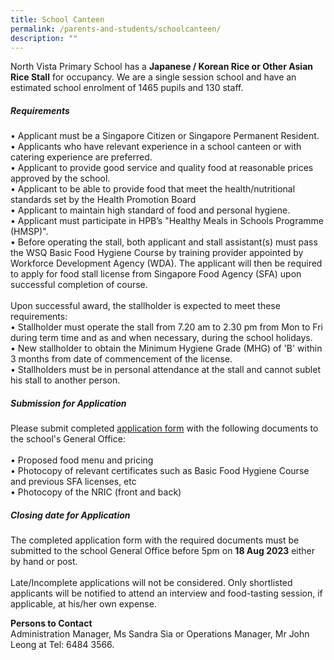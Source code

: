 ```yaml
---
title: School Canteen
permalink: /parents-and-students/schoolcanteen/
description: ""
---
```

North Vista Primary School has a **Japanese / Korean Rice or Other Asian Rice Stall** for occupancy. We are a single session school and have an estimated school enrolment of 1465 pupils and 130 staff.

##### Requirements
•	Applicant must be a Singapore Citizen or Singapore Permanent Resident. <br>
•	Applicants who have relevant experience in a school canteen or with catering experience are preferred. <br>
•	Applicant to provide good service and quality food at reasonable prices approved by the school.<br>
•	Applicant to be able to provide food that meet the health/nutritional standards set by the Health Promotion Board<br>
•	Applicant to maintain high standard of food and personal hygiene.<br>
•	Applicant must participate in HPB’s "Healthy Meals in Schools Programme (HMSP)".<br>
•	Before operating the stall, both applicant and stall assistant(s) must pass the WSQ Basic Food Hygiene Course by training provider appointed by Workforce Development Agency (WDA). The applicant will then be required to apply for food stall license from Singapore Food Agency (SFA) upon successful completion of course.
<br><br>
Upon successful award, the stallholder is expected to meet these requirements: <br>
•	Stallholder must operate the stall from 7.20 am to 2.30 pm from Mon to Fri during term time and as and when necessary, during the school holidays. <br>
•	New stallholder to obtain the Minimum Hygiene Grade (MHG) of 'B' within 3 months from date of commencement of the license. <br>
•	Stallholders must be in personal attendance at the stall and cannot sublet his stall to another person.

 ##### Submission for Application     
 
 Please submit completed [application form](/files/canteen_stall.pdf) with the following documents to the school's General Office: <br><br>
•	Proposed food menu and pricing <br>
•	Photocopy of relevant certificates such as Basic Food Hygiene Course and previous SFA licenses, etc <br>
•	Photocopy of the NRIC (front and back)

##### Closing date for Application <br>
The completed application form with the required documents must be submitted to the school General Office before 5pm on **18 Aug 2023** either by hand or post. <br><br>
Late/Incomplete applications will not be considered. Only shortlisted applicants will be notified to attend an interview and food-tasting session, if applicable, at his/her own expense.

**Persons to Contact** <br>
Administration Manager, Ms Sandra Sia or Operations Manager, Mr John Leong at                 Tel: 6484 3566.